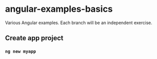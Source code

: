 # angular-examples-basics

Various Angular examples.
Each branch will be an independent exercise.

## Create app project
### `ng new myapp`
